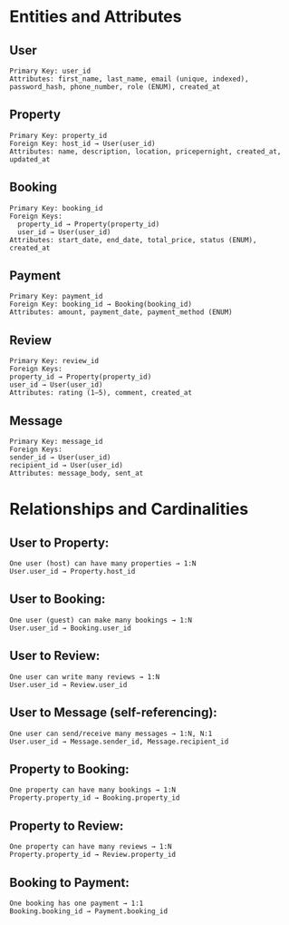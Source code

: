 # Entities and Attributes
  ## User
    Primary Key: user_id
    Attributes: first_name, last_name, email (unique, indexed), password_hash, phone_number, role (ENUM), created_at
  ## Property
    Primary Key: property_id
    Foreign Key: host_id → User(user_id)
    Attributes: name, description, location, pricepernight, created_at, updated_at
  ## Booking
    Primary Key: booking_id
    Foreign Keys:
      property_id → Property(property_id)
      user_id → User(user_id)
    Attributes: start_date, end_date, total_price, status (ENUM), created_at
  ## Payment
    Primary Key: payment_id
    Foreign Key: booking_id → Booking(booking_id)
    Attributes: amount, payment_date, payment_method (ENUM)
  ## Review
    Primary Key: review_id
    Foreign Keys:
    property_id → Property(property_id)
    user_id → User(user_id)
    Attributes: rating (1–5), comment, created_at
 ## Message
    Primary Key: message_id
    Foreign Keys:
    sender_id → User(user_id)
    recipient_id → User(user_id)
    Attributes: message_body, sent_at

    
# Relationships and Cardinalities
  ## User to Property:
    One user (host) can have many properties → 1:N
    User.user_id → Property.host_id

  ## User to Booking:
    One user (guest) can make many bookings → 1:N
    User.user_id → Booking.user_id

  ## User to Review:
    One user can write many reviews → 1:N
    User.user_id → Review.user_id

  ## User to Message (self-referencing):
    One user can send/receive many messages → 1:N, N:1
    User.user_id → Message.sender_id, Message.recipient_id

  ## Property to Booking:
    One property can have many bookings → 1:N
    Property.property_id → Booking.property_id

  ## Property to Review:
    One property can have many reviews → 1:N
    Property.property_id → Review.property_id

  ## Booking to Payment:
    One booking has one payment → 1:1
    Booking.booking_id → Payment.booking_id

